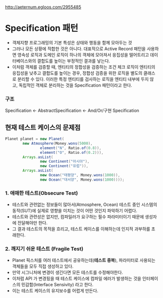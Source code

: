 http://aeternum.egloos.com/2955485

# Specification 패턴
- 객체지향 프로그래밍의 기본 특성은 상태와 행동을 함께 모아두는 것
- 그러나 모든 상황에 적합한 것은 아니다. 대표적으로 Active Record 패턴을 사용하면 영속성 로직과 도메인 로직이 하나의 객체에 모아져서 응집성을 떨어트리고 데이터베이스와의 결합도를 높이는 부정적인 결과를 낳는다.
- 이처럼 객체를 검증할 때, 엔티티의 정합성을 검증하는 조건 체크 로직이 엔티티의 응집성을 낮추고 결합도를 높이는 경우, 정합성 검증을 위한 로직을 별도의 클래스로 분리할 수 있다. 이러한 특정 엔티티를 검사하는 로직을 엔티티 내부에 두지 않고, 독립적인 객체로 분리하는 것을 Specification 패턴이라고 한다.

### 구조
Specification <- AbstractSpecification <- And/Or/구현 Specification

## 현재 테스트 케이스의 문제점

```java
Planet planet = new Planet(
        new Atmosphere(Money.wons(5000),
                element("N", Ratio.of(0.8)),
                element("O", Ratio.of(0.2))),
        Arrays.asList(
                new Continent("아시아"),
                new Continent("유럽")),
        Arrays.asList(
                new Ocean("태평양", Money.wons(1000)),
                new Ocean("대서양", Money.wons(1000))));
```

### 1. 애매한 테스트(Obsecure Test)
- 테스트와 관련없는 정보들이 많아서(Atmosphere, Ocean) 테스트 중인 시스템의 동작(SUT)에 실제로 영향을 미치는 것이 어떤 것인지 파악하기 어렵다.  
- 테스트와 관련성은 없지만, 컴파일러가 요구하는 필수 파라미터이기 때문에 생성자에 전달해야만 한다.  
- 그 결과 테스트의 목적을 흐리고, 테스트 케이스를 이해하는데 인지적 과부하를 초래한다.  

### 2. 깨지기 쉬운 테스트 (Fragile Test)
- Planet 픽스처를 여러 테스트에서 공유하는데(**테스트 중복**), 파라미터로 사용되는 객체들을 모두 직접 생성하고 있다. 
- 만약 시그니처에 변경이 생긴다면 모든 테스트를 수정해야한다.
- 이처럼 API 가 변경됬을 때 테스트 케이스에 컴파일 에러가 발생하는 것을 인터페이스의 민감함(Interface Sensivity) 라고 한다.
- 이는 테스트 케이스의 유지보수를 어렵게 만든다.



  
  